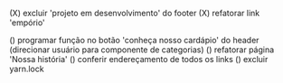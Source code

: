 (X) excluir 'projeto em desenvolvimento' do footer
(X) refatorar link 'empório'

() programar função no botão 'conheça nosso cardápio' do header (direcionar usuário para componente de categorias)
() refatorar página 'Nossa história'
() conferir endereçamento de todos os links
() excluir yarn.lock